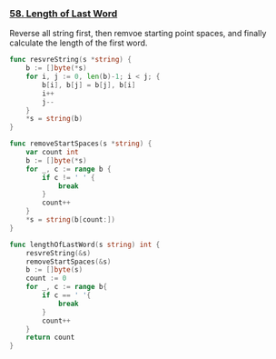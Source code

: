 ### [58. Length of Last Word]

Reverse all string first, then remvoe starting point spaces, and finally calculate the length of the first word.

```go 
func resvreString(s *string) {
	b := []byte(*s)
	for i, j := 0, len(b)-1; i < j; {
		b[i], b[j] = b[j], b[i]
		i++
		j--
	}
	*s = string(b)
}

func removeStartSpaces(s *string) {
	var count int
	b := []byte(*s)
	for _, c := range b {
		if c != ' ' {
			break
		}
		count++
	}
	*s = string(b[count:])
}

func lengthOfLastWord(s string) int {
	resvreString(&s)
	removeStartSpaces(&s)
	b := []byte(s)
	count := 0
	for _, c := range b{
		if c == ' '{
			break
		}
		count++
	}
	return count
}
```

[58. Length of Last Word]: https://leetcode.com/problems/length-of-last-word/